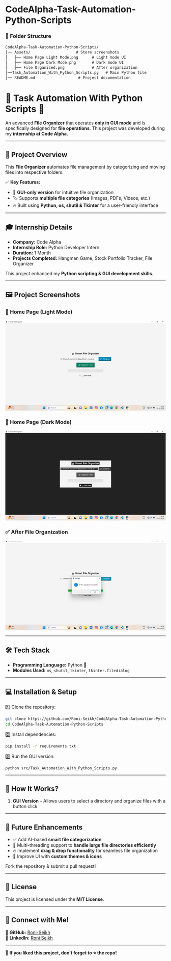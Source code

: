 # CodeAlpha-Task-Automation-Python-Scripts

### **📂 Folder Structure**  
```
CodeAlpha-Task-Automation-Python-Scripts/
│── Assets/                    # Store screenshots  
│   ├── Home Page Light Mode.png      # Light mode UI  
│   ├── Home Page Dark Mode.png       # Dark mode UI  
│   ├── File Organized.png            # After organization  
│──Task_Automation_With_Python_Scripts.py   # Main Python file  
│── README.md                   # Project documentation  
```

# 📂 Task Automation With Python Scripts 🚀  

An advanced **File Organizer** that operates **only in GUI mode** and is specifically designed for **file operations**. This project was developed during my **internship at Code Alpha**.  

---

## 🚀 Project Overview  
This **File Organizer** automates file management by categorizing and moving files into respective folders.  

✅ **Key Features:**  
- 📂 **GUI-only version** for intuitive file organization  
- 🏷️ Supports **multiple file categories** (Images, PDFs, Videos, etc.)  
- 🔥 Built using **Python, os, shutil & Tkinter** for a user-friendly interface  

---

## 🎓 **Internship Details**  
- **Company:** Code Alpha  
- **Internship Role:** Python Developer Intern  
- **Duration:** 1 Month  
- **Projects Completed:** Hangman Game, Stock Portfolio Tracker, File Organizer  

This project enhanced my **Python scripting & GUI development skills**.  

---

## 🖼️ Project Screenshots  

### 📌 Home Page (Light Mode)  
![Home Page Light Mode](https://github.com/Roni-Seikh/CodeAlpha-Task-Automation-Python-Scripts/blob/main/Assets/Home%20Page%20Light%20Mode.png)  

### 🌙 Home Page (Dark Mode)  
![Home Page Dark Mode](https://github.com/Roni-Seikh/CodeAlpha-Task-Automation-Python-Scripts/blob/main/Assets/Home%20Page%20Dark%20Mode.png)  

### ✅ After File Organization  
![File Organized](https://github.com/Roni-Seikh/CodeAlpha-Task-Automation-Python-Scripts/blob/main/Assets/File%20Organized.png)  

---

## 🛠️ **Tech Stack**  
- **Programming Language:** Python 🐍  
- **Modules Used:** `os`, `shutil`, `tkinter`, `tkinter.filedialog`  

---

## 💻 **Installation & Setup**  
1️⃣ Clone the repository:  
   ```bash
   git clone https://github.com/Roni-Seikh/CodeAlpha-Task-Automation-Python-Scripts.git
   cd CodeAlpha-Task-Automation-Python-Scripts
   ```  
2️⃣ Install dependencies:  
   ```bash
   pip install -r requirements.txt
   ```  
3️⃣ Run the GUI version:  
   ```bash
   python src/Task_Automation_With_Python_Scripts.py
   ```  

---

## 🎯 **How It Works?**  
1. **GUI Version** – Allows users to select a directory and organize files with a button click  

---

## 🚀 **Future Enhancements**  
- ✅ Add AI-based **smart file categorization**  
- 🌟 Multi-threading support to **handle large file directories efficiently**  
- 🔥 Implement **drag & drop functionality** for seamless file organization  
- 🎨 Improve UI with **custom themes & icons**  

Fork the repository & submit a pull request!  

---

## 📜 **License**  
This project is licensed under the **MIT License**.  

---

## 🔗 **Connect with Me!**  
🔹 **GitHub:** [Roni-Seikh](https://github.com/Roni-Seikh)  
🔹 **LinkedIn:** [Roni Seikh](https://in.linkedin.com/in/roniseikh)  

---

📌 **If you liked this project, don’t forget to ⭐ the repo!**

